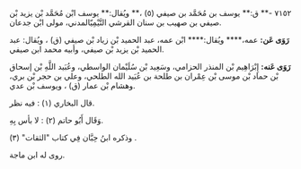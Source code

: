 ٧١٥٢ -** ق:** يوسف بن مُحَمَّد بن صيفي (٥) ،** ويُقال:** يوسف ابْن مُحَمَّد بْن يزيد بْن صيفي بن صهيب بن سنان القرشي التَّيْمِيّالمدني، مولى ابْن جدعان.

**رَوَى عَن:** عمه،**** ويُقال:**** ابْن عمه، عبد الحميد بْن زياد بْن صيفي (ق) ، ويُقال: عبد الحميد بْن يزيد بْن صيفي، وأبيه محمد ابن صيفي.

**رَوَى عَنه:** إِبْرَاهِيم بْن المنذر الحزامي، وسَعِيد بْن سُلَيْمان الواسطي، وعُبَيد اللَّهِ بْن إسحاق بْن حماد بْن موسى بْن عِمْران بن طلحة بن عُبَيد الله الطلحي، وعلي بن حجر بْن بري، وهشام بْن عمار (ق) ، ويوسف بْن عدي.

قال البخاري (١) : فيه نظر.

وَقَال أَبُو حاتم (٢) : لا بأس بِهِ.

وذكره ابنُ حِبَّان فِي كتاب "الثقات" (٣) .

روى له ابن ماجة.